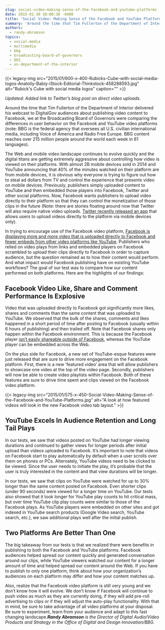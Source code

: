 ```yaml
---
slug: social-video-making-sense-of-the-facebook-and-youtube-platforms
date: 2015-01-30 10:00:38 -0400
title: 'Social Video: Making Sense of the Facebook and YouTube Platforms'
summary: 'Around the time that Tim Fullerton of the Department of Interior delivered his webcast to DigitalGov audiences about publishing video content to Facebook, we at the Broadcasting Board of Governors were comparing the differences in user behavior on the Facebook and YouTube video platforms'
authors:
  - randy-abramson
topics:
  - social-media
  - multimedia
  - bbg
  - broadcasting-board-of-governors
  - DOI
  - us-department-of-the-interior
---
```


{{< legacy-img src="2015/01/600-x-400-Rubicks-Cube-with-social-media-logos-Anatoliy-Babiy-iStock-Editorial-Thinkstock-458288593.jpg" alt="Rubick's Cube with social media logos" caption="" >}}

_Updated: Added link to Twitter&#8217;s blog post on direct video uploads._

Around the time that Tim Fullerton of the Department of Interior delivered his webcast to DigitalGov audiences about publishing video content to Facebook, we at the Broadcasting Board of Governors were comparing the differences in user behavior on the Facebook and YouTube video platforms (note: BBG is the federal agency that oversees all U.S. civilian international media, including Voice of America and Radio Free Europe. BBG content reaches over 215 million people around the world each week in 61 languages).

The Web and mobile video landscape continues to evolve quickly and the digital titans are getting extremely aggressive about controlling how video is viewed on their platforms. With almost 2B mobile devices sold in 2014 and YouTube announcing that 40% of the minutes watched on their platform are from mobile devices, it is obvious why everyone is trying to figure out how to steal ad dollars from TV and control the experience that presents video on mobile devices. Previously, publishers simply uploaded content to YouTube and then embedded those players into Facebook, Twitter and other social platforms. Now, Facebook wants publishers to upload video directly to their platform so that they can control the monetization of those clips in the future (Note: there are stories floating around now that Twitter will also require native video uploads. [Twitter recently released an app](https://blog.twitter.com/2015/now-on-twitter-group-direct-messages-and-mobile-video-capture) that allows users to upload videos directly to the platform via mobile devices only).

In trying to encourage use of the Facebook video platform, [Facebook is displaying more and more video that is uploaded directly to Facebook and fewer embeds from other video platforms like YouTube](http://adage.com/article/digital/facebook-s-biggest-weapon-youtube-algorithm/294873/). Publishers who relied on video plays from links and embedded players on Facebook scrambled to upload their clips directly to Facebook in order to capture audience, but the question remained as to how their content would perform. And what impact would Facebook publishing have on existing YouTube workflows? The goal of our test was to compare how our content performed on both platforms. Here are the highlights of our findings:

## Facebook Video Like, Share and Comment Performance Is Explosive

Video that was uploaded directly to Facebook got significantly more likes, shares and comments than the same content that was uploaded to YouTube. We observed that the bulk of the shares, comments and likes happened in a short period of time after posting to Facebook (usually within 6 hours of publishing) and then trailed off. Note that Facebook shares only happen within the Facebook environment. This is because the Facebook player [isn’t easily shareable outside of Facebook](http://bit.ly/1tcVMXP), whereas the YouTube player can be embedded across the Web.

On the plus side for Facebook, a new set of YouTube-esque features were just released that are sure to drive more engagement on the Facebook platform. First, there is a new ‘featured video’ area that will allow publishers to showcase one video at the top of the video page. Secondly, publishers will now be able to create video playlists within Facebook. Both of these features are sure to drive time spent and clips viewed on the Facebook video platform.

{{< legacy-img src="2015/01/575-x-450-Social-Video-Making-Sense-of-the-Facebook-and-YouTube-Platforms.jpg" alt="A look at how featured videos will look in the new Facebook video tab layout." >}}

## YouTube Excels In Audience Retention and Long Tail Plays

In our tests, we saw that videos posted on YouTube had longer viewing durations and continued to gather views for longer periods after initial upload than videos uploaded to Facebook. It’s important to note that videos on Facebook start to play automatically by default when a user scrolls over them on phones or PCs. Alternately, YouTube videos need to be clicked to be viewed. Since the user needs to initiate the play, it’s probable that the user is truly interested in the content and that view durations will be longer.

In our tests, we saw that clips on YouTube were watched for up to 30% longer than the same content posted on Facebook. Even shorter clips (under 90 seconds) were viewed for a longer time on YouTube. Our tests also showed that it took longer for YouTube play counts to hit critical mass, but over time YouTube clip play counts were similar to those of the Facebook plays. As YouTube players were embedded on other sites and got indexed in YouTube search products (Google Video search, YouTube search, etc.), we saw additional plays well after the initial publish.

## Two Platforms Are Better Than One

The big takeaway from our tests is that we realized there were benefits in publishing to both the Facebook and YouTube platforms. Facebook audiences helped spread our content quickly and generated conversation around our clips, while YouTube viewers watched our content for a longer amount of time and helped spread our content around the Web. If you have to publish to only one platform, think about how your organization’s audiences on each platform may differ and how your content matches up.

Also, realize that the Facebook video platform is still very young and we don’t know how it will evolve. We don’t know if Facebook will continue to push video as much as they are currently doing, if they will add pre-roll advertising to clips or if they will adjust the auto-play functionality. With that in mind, be sure to take advantage of all video platforms at your disposal. Be sure to experiment, learn from your audience and adapt to this fast changing landscape._**Randy Abramson** is the Director of Digital Audio/Video Products and Strategy in the Office of Digital and Design Innovation/BBG._
